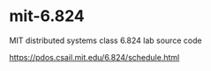 # mit-6.824
MIT distributed systems class 6.824 lab source code 

https://pdos.csail.mit.edu/6.824/schedule.html
